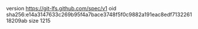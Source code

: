 version https://git-lfs.github.com/spec/v1
oid sha256:e14a3147633c269b95f4a7bace3748f5f0c9882a191eac8edf713226118209ab
size 1215
